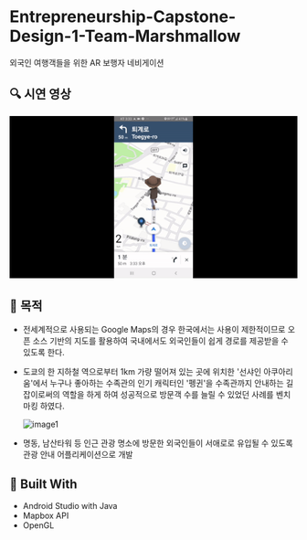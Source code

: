 # Entrepreneurship-Capstone-Design-1-Team-Marshmallow

외국인 여행객들을 위한 AR 보행자 네비게이션



## 🔍 시연 영상

![demo](https://github.com/Baek2back/Entrepreneurship-Capstone-Design-1-Team-Marshmallow/raw/master/Demo.gif)



## 🌟 목적

* 전세계적으로 사용되는 Google Maps의 경우 한국에서는 사용이 제한적이므로 오픈 소스 기반의 지도를 활용하여 국내에서도 외국인들이 쉽게 경로를 제공받을 수 있도록 한다. 

  

* 도쿄의 한 지하철 역으로부터 1km 가량 떨어져 있는 곳에 위치한 '선샤인 아쿠아리움'에서 누구나 좋아하는 수족관의 인기 캐릭터인 '펭귄'을 수족관까지 안내하는 길잡이로써의 역할을 하게 하여 성공적으로 방문객 수를 늘릴 수 있었던 사례를 벤치마킹 하였다.

  ![image1](https://github.com/Baek2back/Entrepreneurship-Capstone-Design-1-Team-Marshmallow/images/image1.jpg)

* 명동, 남산타워 등 인근 관광 명소에 방문한 외국인들이 서애로로 유입될 수 있도록 관광 안내 어플리케이션으로 개발

  

## 🔨 Built With

- Android Studio with Java
- Mapbox API
- OpenGL